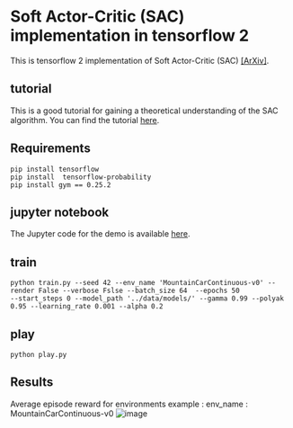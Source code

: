 # Soft Actor-Critic (SAC) implementation in tensorflow 2

This is tensorflow 2 implementation of Soft Actor-Critic (SAC) [[ArXiv]](https://arxiv.org/abs/1812.05905).

## tutorial

This is a good tutorial for gaining a theoretical understanding of the SAC algorithm. You can find the tutorial [here](https://spinningup.openai.com/en/latest/algorithms/sac.html).

## Requirements
```
pip install tensorflow 
pip install  tensorflow-probability
pip install gym == 0.25.2
```
## jupyter notebook 

The Jupyter code for the demo is available [here](https://colab.research.google.com/drive/1Nodoyf1rzLCcO14FcNHbLVIaONZPtNM1?usp=sharing).

## train
```
python train.py --seed 42 --env_name 'MountainCarContinuous-v0' --render False --verbose Fslse --batch_size 64  --epochs 50
--start_steps 0 --model_path '../data/models/' --gamma 0.99 --polyak 0.95 --learning_rate 0.001 --alpha 0.2
```
## play
```
python play.py
```
## Results
Average episode reward for environments
example : env_name : MountainCarContinuous-v0
![image](https://github.com/hassanyousefzade/tensorfloew2-soft-actor-critic/assets/48446312/b5bbb342-1899-4edb-a723-cbf7f8060375)

